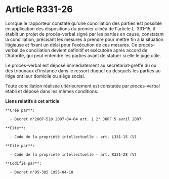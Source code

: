 # Article R331-26

Lorsque le rapporteur constate qu'une conciliation des parties est possible en application des dispositions du premier alinéa
de l'article L. 331-15, il établit un projet de procès-verbal signé par les parties en cause, constatant la conciliation,
précisant les mesures à prendre pour mettre fin à la situation litigieuse et fixant un délai pour l'exécution de ces mesures.
Ce procès-verbal de conciliation devient définitif et exécutoire après accord de l'Autorité, qui peut entendre les parties
avant de statuer si elle le juge utile.

Le procès-verbal est déposé immédiatement au secrétariat-greffe du ou des tribunaux d'instance dans le ressort duquel ou
desquels les parties au litige ont leur domicile ou siège social.

Toute conciliation réalisée ultérieurement est constatée par procès-verbal établi et déposé dans les mêmes conditions.

**Liens relatifs à cet article**

	**Créé par**:

	  - Décret n°2007-510 2007-04-04 art. 1 2° JORF 5 avril 2007

	**Cite**:

	  - Code de la propriété intellectuelle - art. L331-15 (V)

	**Cité par**:

	  - Code de la propriété intellectuelle - art. R331-28 (V)

	**Codifié par**:

	  - Décret n°95-385 1955-04-10

